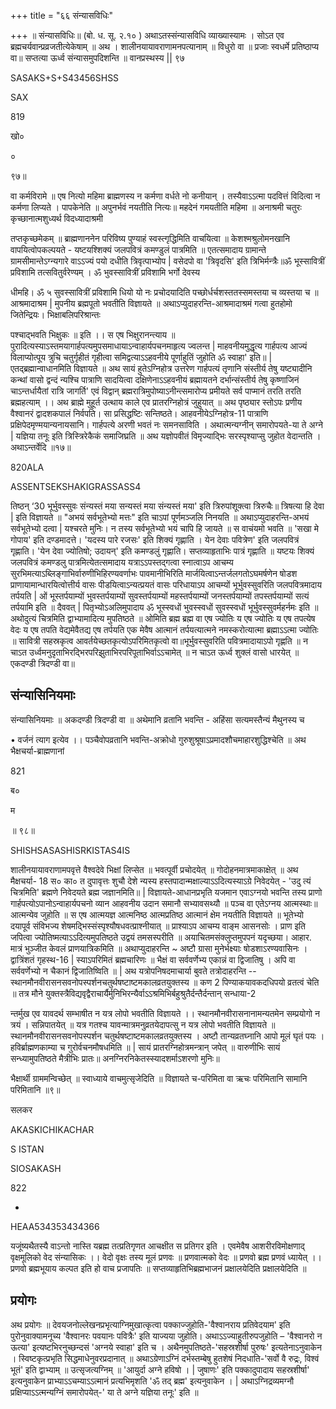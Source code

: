 +++
title = "६६ संन्यासविधिः"

+++
॥ संन्यासविधिः॥ (बो. ध. सू. २.१० ) अथाऽतस्संन्यासविधि व्याख्यास्यामः । सोऽत एव ब्रह्मचर्यवान्प्रव्रजतीत्येकेषाम् ॥ अथ । शालीनयायावराणामनपत्यानाम् ॥ विधुरो वा ॥ प्रजाः स्वधर्मे प्रतिष्ठाप्य वा॥ सप्तत्या ऊर्ध्व संन्यासमुपदिशन्ति ॥ वानप्रस्थस्य || ९७

SASAKS+S+S43456SHSS

SAX

819

खो०

०

९७॥

वा कर्मविरामे ॥ एष नित्यो महिमा ब्राह्मणस्य न कर्मणा वर्धते नो कनीयान् । तस्यैवाऽऽत्मा पदवित्तं विदित्वा न कर्मणा लिप्यते । पापकेनेति ॥ अपुनर्भवं नयतीति नित्यः॥ महदेनं गमयतीति महिमा ॥ अनाश्रमी चतुरः कृच्छानात्मशुध्यर्थ विदध्यादाश्रमी

तप्तकृच्छमेकम् ॥ ब्राह्मणाननेन परिविष्य पुण्याहं स्वस्त्गृद्धिमिति वाचयित्वा ॥ केशश्मश्रुलोमनखानि वापयित्वोपकल्पयते - यष्टयश्शिक्यं जलपवित्रं कमण्डुलं पात्रमिति ॥ एतत्समादाय ग्रामान्ते ग्रामसीमान्तेऽग्न्यगारे वाऽऽज्यं पयो दधीति त्रिवृत्पाभ्योप | वसेदपो वा 'त्रिवृदसि' इति त्रिभिर्मन्त्रैः॥ॐ भूस्सावित्रीं प्रविशामि तत्सवितुर्वरेण्यम् । ॐ भुवस्सावित्रीं प्रविशामि भर्गो देवस्य

धीमहि। ॐ ५ सुवस्सावित्रीं प्रविशामि धियो यो नः प्रचोदयादिति पच्छोर्धर्चशस्ततस्समस्तया च व्यस्तया च ॥ आश्रमादाश्रम | मुपनीय ब्रह्मपूतो भवतीति विज्ञायते ॥ अथाऽप्युदाहरन्ति-आश्रमादाश्रमं गत्वा हुतहोमो जितेन्द्रियः। भिक्षाबलिपरिश्रान्तः

पश्चाद्भवति भिक्षुकः ॥ इति ।। स एष भिक्षुरानन्त्याय ॥ पुरादित्यस्याऽस्तमयागार्हपत्यमुपसमाधायाऽन्वाहार्यपचनमाहृत्य ज्वलन्त | माहवनीयमुद्धृत्य गार्हपत्य आज्यं विलाप्योत्पूय त्रुचि चतुर्गृहीतं गृहीत्वा समिद्वत्याऽऽहवनीये पूर्णाहुतिं जुहोति ॐ स्वाहा' इति॥ | एतद्ब्रह्मान्वाधानमिति विज्ञायते ॥ अथ सायं हुतेऽग्निहोत्र उत्तरेण गार्हपत्यं तृणानि संस्तीर्य तेषु यष्ट्यादीनि कन्थां वासो द्वन्दं न्यश्चि पात्राणि सादयित्वा दक्षिणेनाऽऽहवनीयं ब्रह्मायतने दर्भान्संस्तीर्य तेषु कृष्णाजिनं चाऽन्तर्धायैतां रात्रि जागर्ति' एवं विद्वान् ब्रह्मरात्रिमुपोष्याऽनीन्त्समारोप्य प्रमीयते सर्व पाप्मानं तरति तरति ब्रह्महत्याम् ।। अथ ब्राह्मे मुहूर्त उत्थाय काले एव प्रातरग्निहोत्रं जुहुयात् ॥ अथ पृष्ठ्यार स्तोऽपः प्रणीय वैश्वानरं द्वादशकपालं निर्वपति। सा प्रसिद्धष्टिः सन्तिष्ठते। आहवनीयेऽग्निहोत्र-11 पात्राणि प्रक्षिपेदमृण्मयान्यनायसानि। गार्हपत्ये अरणी भवतं नः समनसाविति । अथात्मन्यग्नीन् समारोपयते-या ते अग्ने | यज्ञिया तनूः इति त्रिस्त्रिरेकैकं समाजिघ्रति ॥ अथ यज्ञोपवीतं विमृज्याद्भिः सरस्पृश्याप्सु जुहोत वेदान्तति । अथाऽन्तर्वेदि ॥१७॥

820ALA

ASSENTSEKSHAKIGRASSASS4

तिष्ठन् ‘30 भूर्भुवस्सुवः संन्यस्तं मया सन्यस्तं मया संन्यस्तं मया' इति त्रिरुपांशूक्त्वा त्रिरुचैः॥ त्रिषत्या हि देवा | इति विज्ञायते ॥ "अभयं सर्वभूतेभ्यो मत्तः" इति चाऽपां पूर्णमञ्जलि निनयति ॥ अथाऽप्युदाहरन्ति-अभयं सर्वभूतेभ्यो दत्वा | यश्चरते मुनिः। न तस्य सर्वभूतेभ्यो भयं चापि हि जायते ॥ स वाचंयमो भवति ॥ 'सखा मे गोपाय' इति दण्डमादत्ते। 'यदस्य पारे रजसः' इति शिक्यं गृह्णाति । येन देवाः पवित्रेण' इति जलपवित्रं गृह्णाति। 'येन देवा ज्योतिषो; उदायन्' इति कमण्डलुं गृह्णाति। सप्तव्याहृताभिः पात्रं गृह्णाति ॥ यष्टयः शिक्यं जलपवित्रं कमण्डलु पात्रमित्येतत्समादाय यत्राऽऽपस्तद्गत्वा स्नात्वाऽप आचम्य सुरभिमत्याऽब्लिङ्गाभिर्वारुणीभिहिरण्यवर्णाभः पावमानीभिरिति मार्जयित्वाऽन्तर्जलगतोऽघमर्षणेन षोडश प्राणायामान्धारयित्वोत्तीर्य वासः पीडयित्वाऽन्यत्प्रयतं वासः परिधायाऽप आचम्यों भूर्भुवस्सुवरिति जलपवित्रमादाय तर्पयति | ओं भूस्तर्पयाम्यों भुवस्तर्पयाम्यों सुवस्तर्पयाम्यों महस्तर्पयाम्यों जनस्तर्पयाम्यों तपस्तर्पयाम्यों सत्यं तर्पयामि इति ॥ दैववत् | पितृभ्योऽअलिमुपादाय ॐ भूस्स्वधों भुवस्स्वधों सुवस्स्वधों भूर्भुवस्सुवर्महर्नमः इति ॥ अथोदुत्यं चित्रमिति द्वाभ्यामादित्य मुपतिष्ठते ॥ ओमिति ब्रह्म ब्रह्म वा एष ज्योतिः य एष ज्योतिः य एष तपत्येष वेदः य एष तपति वेद्यमेवैतद्य एष तर्पयति एक मेवैष आत्मानं तर्पयत्यात्मने नमस्करोत्यात्मा ब्रह्माऽऽत्मा ज्योतिः ॥ सावित्री सहस्रकृत्व आवर्तयेच्छतकृत्योऽपरिमितकृत्वो वा॥भूर्भुवस्सुवरिति पवित्रमादायाऽपो गृह्णति ॥ न चाऽत उर्ध्वमनुदृताभिरद्भिरपरिझुताभिरपरिपूताभिर्वाऽऽचामेत् ॥ न चाऽत ऊर्ध्व शुक्लं वासो धारयेत् ॥ एकदण्डी त्रिदण्डी वा॥

## संन्यासिनियमाः
संन्यासिनियमाः ॥ अकदण्डी त्रिदण्डी वा ॥ अथेमानि व्रतानि भवन्ति - अहिंसा सत्यमस्तैन्यं मैथुनस्य च

• वर्जनं त्याग इत्येव ।। पञ्चैवोपव्रतानि भवन्ति-अक्रोधो गुरुशुश्रूषाऽप्रमादशौचमाहारशुद्धिश्चेति ॥ अथ भैक्षचर्या-ब्राह्मणानां

821

ब०

म

॥ ९८॥

SHISHSASASHISRKISTAS4IS

शालीनयायावराणामपवृत्ते वैश्वदेवे भिक्षां लिप्सेत ॥ भवत्पूर्वी प्रचोदयेत् ॥ गोदोहनमात्रमाकाक्षेत् ॥ अथ मैक्षचर्या- 18 स० का० त दुपावृत्तः शुचौ देशे न्यस्य हस्तपादान्मक्षाल्याऽऽदित्यस्याऽग्रे निवेदयेत् - 'उदु त्यं चित्रमिति' ब्रह्मणे निवेदयते ब्रह्म जज्ञानमिति॥ | विज्ञायते-आधानप्रभृति यजमान एवाऽग्नयो भवन्ति तस्य प्राणो गार्हपत्योऽपानोऽन्वाहार्यपचनो व्यान आहवनीय उदान समानौ सभ्यावसथ्यौ ॥ पञ्च वा एतेऽग्नय आत्मस्थाः॥ आत्मन्येव जुहोति ॥ स एष आत्मयज्ञ आत्मनिष्ठ आत्मप्रतिष्ठ आत्मानं क्षेम नयतीति विज्ञायते ॥ भूतेभ्यो दयापूर्व संविभज्य शेषमद्भिस्संस्पृश्यौषधवत्प्राश्नीयात् ॥ प्राश्याऽप आचम्य वाङ्म आसनसोः । प्राण इति जपित्वा ज्योतिष्मत्याऽऽदित्यमुपतिष्ठते उद्वयं तमसस्परीति ॥ अयाचितमसंक्लुप्तमुपपनं यदृच्छया। आहार. मात्रं भुञ्जीत केवलं प्राणयात्रिकमिति ॥ अथाप्युदाहरन्ति ~ अष्टौ ग्रासा मुनेर्भक्ष्याः षोडशाऽरण्यवासिनः । द्वात्रिंशतं गृहस्थ-16 | स्याऽपरिमितं ब्रह्मचारिणः ॥ भैक्षं वा सर्ववर्णेभ्य एकान्नं वा द्विजातिषु । अपि वा सर्ववर्णेभ्यो न चैकानं द्विजातिष्विति ॥ | अथ यत्रोपनिषदमाचार्या बुवते तत्रोदाहरन्ति -- स्थानमौनवीरासनसवनोपस्पर्शनचतुर्थषष्टाष्टमकालव्रतयुक्तस्य ॥ कण 2 पिण्याकयावकदधिपयो व्रतत्वं चेति ॥ तत्र मौने युक्तस्त्रैविद्यवृद्वैराचार्यैर्मुनिभिरन्यैर्वाऽऽश्रमिभिर्बहुश्रुतैर्दन्तैर्दन्तान् सन्धाया-2

न्तर्मुख एव यावदर्थ सम्भाषीत न यत्र लोपो भवतीति विज्ञायते ।। स्थानमौनवीरासनानामन्यतमेन सम्प्रयोगो न त्रयं । सन्निपातयेत् ॥ यत्र गतश्च यावन्मात्रमनुव्रतयेदापत्सु न यत्र लोपो भवतीति विज्ञायते ॥ स्थानमौनवीरासनसवनोपस्पर्शन चतुर्थषष्टाष्टमकालव्रतयुक्तस्य । अष्टौ तान्यव्रतघ्नानि आपो मूलं घृतं पयः । हविर्ब्राह्मणकाम्या च गुरोर्वचनमौषधमिति ॥ | सायं प्रातरग्निहोत्रमन्त्रान् जपेत् ॥ वारुणीभिः सायं सन्ध्यामुपतिष्ठते मैत्रीभिः प्रातः॥ अनग्निरनिकेतस्स्यादशर्माऽशरणो मुनिः॥

भैक्षार्थी ग्राममन्विच्छेत् ॥ स्वाध्याये वाचमुत्सृजेदिति ॥ विज्ञायते च-परिमिता वा ऋचः परिमितानि सामानि परिमितानि ॥९॥

सलकर

AKASKICHIKACHAR

S ISTAN

SIOSAKASH

822

-

HEAA534353434366

यजूंष्यथैतस्यै वाऽन्तो नास्ति यब्रह्म तत्प्रतिगृणत आचक्षीत स प्रतिगर इति । एवमेवैष आशरीरविमोक्षणाद् वृक्षमूलिको वेद संन्यासिकः ।। वेदो वृक्षः तस्य मूलं प्रणवः ॥ प्रणवात्मको वेदः ॥ प्रणवो ब्रह्म प्रणवं ध्यायेत् ।। प्रणवो ब्रह्मभूयाय कल्पत इति हो वाच प्रजापतिः ॥ सप्तव्याहृतिभिब्रह्मभाजनं प्रक्षालयेदिति प्रक्षालयेदिति ॥
## प्रयोगः
अथ प्रयोगः ॥ देवयजनोल्लेखनप्रभृत्याग्निमुखात्कृत्वा पक्काज्जुहोति-'वैश्वानराय प्रतिवेदयाम' इति पुरोनुवाक्यामनूच्य 'वैश्वानरः पवयानः पवित्रैः' इति याज्यया जुहोति। अथाऽऽज्याहुतीरुपजुहोति – 'वैश्वानरो न ऊत्या' इत्यष्टभिरनुच्छन्दसं 'अग्नये स्वाहा' इति च । अथैनमुपतिष्ठते-'सहस्रशीर्षा पुरुषः' इत्यतेनाऽनुवाकेन । स्विष्टकृत्प्रभृति सिद्धमाधेनुवरप्रदानात् ॥ अथाऽग्रेणाऽग्निं दर्भस्तम्बेषु हुतशेषं निदधाति-'सर्वो वै रुद्रः, विश्वं भूतं' इति द्वाभ्याम् ॥ उत्सृजत्यग्निम् ॥ 'आयुर्दा अग्ने हविषो । | जुषाणः' इति पक्कादुपादाय सहस्रशीर्षा' इत्यनुवाकेन प्राभ्याऽऽचम्याऽऽत्मानं प्रत्यभिमृशति 'ॐ तद् ब्रह्म' इत्यनुवाकेन । | अथाऽग्निद्रव्यमग्नौ प्रक्षिप्याऽऽत्मन्यग्निं समारोपयेत्-' या ते अग्ने यज्ञिया तनूः' इति ॥